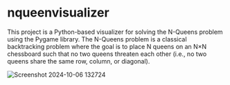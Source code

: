 # nqueenvisualizer
This project is a Python-based visualizer for solving the N-Queens problem using the Pygame library. The N-Queens problem is a classical backtracking problem where the goal is to place N queens on an N×N chessboard such that no two queens threaten each other (i.e., no two queens share the same row, column, or diagonal).

![Screenshot 2024-10-06 132724](https://github.com/user-attachments/assets/22bb1cec-d14f-4dd0-894a-84cc0ee277aa)

